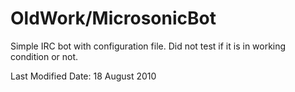 OldWork/MicrosonicBot
=====================

Simple IRC bot with configuration file. Did not test if it is in working condition or not.

Last Modified Date: 18 August 2010